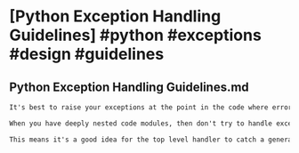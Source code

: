 # [Python Exception Handling Guidelines] #python #exceptions #design #guidelines

## Python Exception Handling Guidelines.md

```markdown
It's best to raise your exceptions at the point in the code where errors are going to occur.

When you have deeply nested code modules, then don't try to handle exceptions in-between, just raise the exception (instrument there too) and then let a _top level_ handler catch generalized exceptions to do its own instrumentation (if necessary).

This means it's a good idea for the top level handler to catch a generalized parent exception class type, and have your internal code raise subclass exceptions from that parent class.
```

